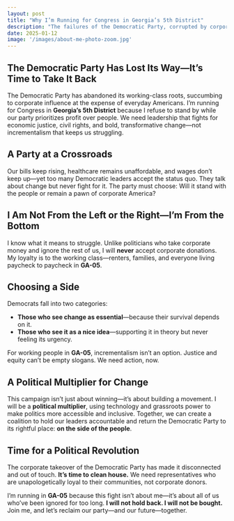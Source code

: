 ```yaml
---
layout: post
title: "Why I’m Running for Congress in Georgia’s 5th District"
description: "The failures of the Democratic Party, corrupted by corporate influence, have pushed me to fight for its return to its roots."
date: 2025-01-12
image: '/images/about-me-photo-zoom.jpg'
---
```


## **The Democratic Party Has Lost Its Way—It’s Time to Take It Back**  

The Democratic Party has abandoned its working-class roots, succumbing to corporate influence at the expense of everyday Americans. I’m running for Congress in **Georgia’s 5th District** because I refuse to stand by while our party prioritizes profit over people. We need leadership that fights for economic justice, civil rights, and bold, transformative change—not incrementalism that keeps us struggling.  

## **A Party at a Crossroads**  

Our bills keep rising, healthcare remains unaffordable, and wages don’t keep up—yet too many Democratic leaders accept the status quo. They talk about change but never fight for it. The party must choose: Will it stand with the people or remain a pawn of corporate America?  

## **I Am Not From the Left or the Right—I’m From the Bottom**  

I know what it means to struggle. Unlike politicians who take corporate money and ignore the rest of us, I will **never** accept corporate donations. My loyalty is to the working class—renters, families, and everyone living paycheck to paycheck in **GA-05**.  

## **Choosing a Side**  

Democrats fall into two categories:  

- **Those who see change as essential**—because their survival depends on it.  
- **Those who see it as a nice idea**—supporting it in theory but never feeling its urgency.  

For working people in **GA-05**, incrementalism isn’t an option. Justice and equity can’t be empty slogans. We need action, now.  

## **A Political Multiplier for Change**  

This campaign isn’t just about winning—it’s about building a movement. I will be a **political multiplier**, using technology and grassroots power to make politics more accessible and inclusive. Together, we can create a coalition to hold our leaders accountable and return the Democratic Party to its rightful place: **on the side of the people**.  

## **Time for a Political Revolution**  

The corporate takeover of the Democratic Party has made it disconnected and out of touch. **It’s time to clean house.** We need representatives who are unapologetically loyal to their communities, not corporate donors.  

I’m running in **GA-05** because this fight isn’t about me—it’s about all of us who’ve been ignored for too long. **I will not hold back. I will not be bought.** Join me, and let’s reclaim our party—and our future—together.